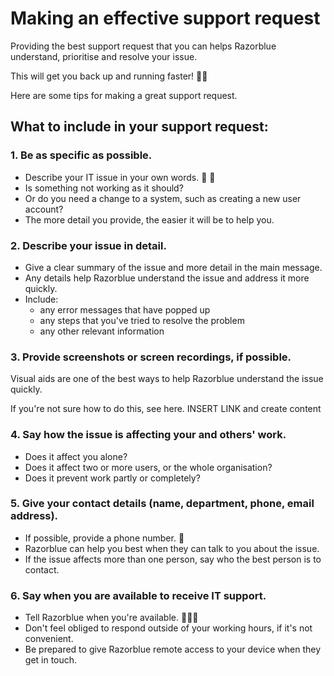 # Making an effective support request

Providing the best support request that you can helps Razorblue understand, prioritise and resolve your issue.

This will get you back up and running faster! 🏃‍♂️

Here are some tips for making a great support request.

## What to include in your support request:

### 1. Be as specific as possible.
- Describe your IT issue in your own words. 🤔 💭
- Is something not working as it should?
- Or do you need a change to a system, such as creating a new user account?
- The more detail you provide, the easier it will be to help you.

### 2. Describe your issue in detail.
- Give a clear summary of the issue and more detail in the main message.
- Any details help Razorblue understand the issue and address it more quickly.
- Include:
	- any error messages that have popped up
	- any steps that you've tried to resolve the problem
	- any other relevant information

### 3. Provide screenshots or screen recordings, if possible.
Visual aids are one of the best ways to help Razorblue understand the issue quickly.

If you're not sure how to do this, see here. INSERT LINK and create content

### 4. Say how the issue is affecting your and others' work.
- Does it affect you alone?
- Does it affect two or more users, or the whole organisation?
- Does it prevent work partly or completely?

### 5. Give your contact details (name, department, phone, email address).
- If possible, provide a phone number. 📲
- Razorblue can help you best when they can talk to you about the issue.
- If the issue affects more than one person, say who the best person is to contact.

### 6. Say when you are available to receive IT support.
- Tell Razorblue when you're available. 💁🏾‍♂️
- Don't feel obliged to respond outside of your working hours, if it's not convenient.
- Be prepared to give Razorblue remote access to your device when they get in touch.